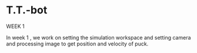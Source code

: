 # T.T.-bot

WEEK 1 


In week 1 , we work on setting the simulation workspace and setting camera and processing image to get position and velocity of puck.
